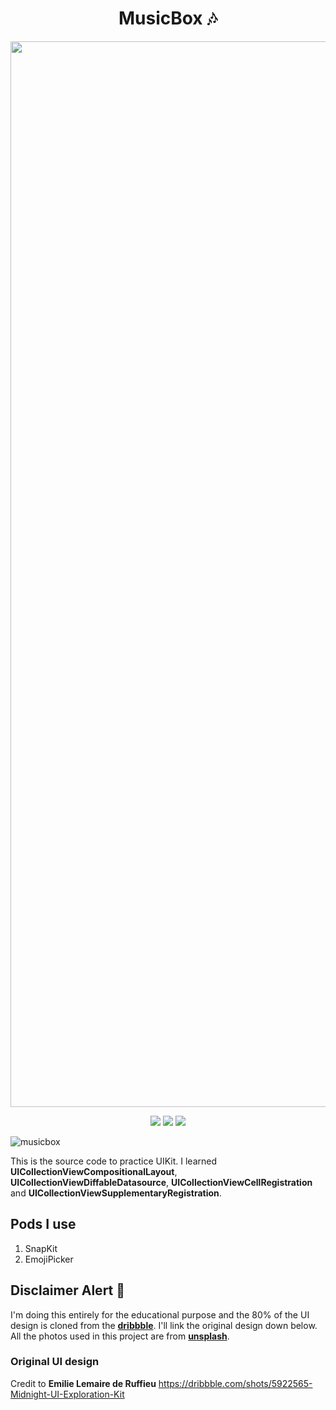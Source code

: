 <h1 align="center">MusicBox 🎶</h1>

<p align="center"><img src="https://user-images.githubusercontent.com/59503767/112310456-01bbb900-8cd3-11eb-9585-92a07a4a5a5a.png" width="1705" alt="MusicBox Logo"/><p>

<p align="center">
    <img src="https://img.shields.io/badge/ios-13.0+-blue.svg" />
    <img src="https://img.shields.io/badge/Swift-5.1-brightgreen.svg" />
    <a href="https://github.com/kyaw-codes/MusicBox/blob/master/LICENSE">
        <img src="https://img.shields.io/badge/license-MIT-brightgreen.svg" />
    </a>
</p>

![musicbox](https://user-images.githubusercontent.com/59503767/112260508-7291af80-8c98-11eb-8f88-29911c1c93d1.jpg)

This is the source code to practice UIKit. I learned **UICollectionViewCompositionalLayout**, **UICollectionViewDiffableDatasource**, **UICollectionViewCellRegistration** and **UICollectionViewSupplementaryRegistration**. 

## Pods I use
1. SnapKit
2. EmojiPicker

## Disclaimer Alert 🚨
I'm doing this entirely for the educational purpose and the 80% of the UI design is cloned from the [**dribbble**](https://dribbble.com/). I'll link the original design down below. All the photos used in this project are from [**unsplash**](https://unsplash.com/).

### Original UI design
Credit to **Emilie Lemaire de Ruffieu**
https://dribbble.com/shots/5922565-Midnight-UI-Exploration-Kit
